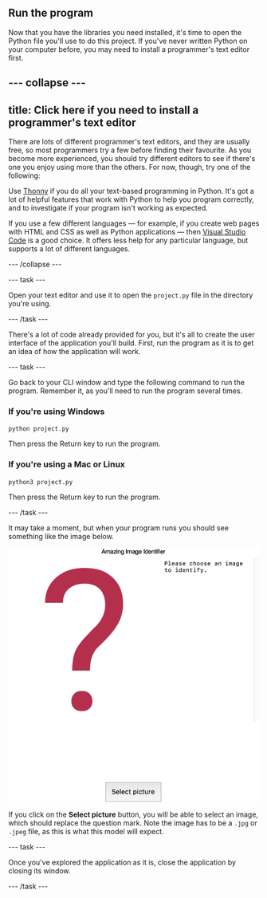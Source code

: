 ## Run the program

Now that you have the libraries you need installed, it's time to open the Python file you'll use to do this project. If you've never written Python on your computer before, you may need to install a programmer's text editor first.

--- collapse ---
---
title: Click here if you need to install a programmer's text editor
---
There are lots of different programmer's text editors, and they are usually free, so most programmers try a few before finding their favourite. As you become more experienced, you should try different editors to see if there's one you enjoy using more than the others. For now, though, try one of the following:

Use [Thonny](https://thonny.org/) if you do all your text-based programming in Python. It's got a lot of helpful features that work with Python to help you program correctly, and to investigate if your program isn't working as expected.

If you use a few different languages — for example, if you create web pages with HTML and CSS as well as Python applications — then [Visual Studio Code](https://code.visualstudio.com/) is a good choice. It offers less help for any particular language, but supports a lot of different languages.

--- /collapse ---

--- task ---

Open your text editor and use it to open the `project.py` file in the directory you're using.

--- /task ---

There's a lot of code already provided for you, but it's all to create the user interface of the application you'll build. First, run the program as it is to get an idea of how the application will work.

--- task ---

Go back to your CLI window and type the following command to run the program. Remember it, as you'll need to run the program several times.

### If you're using Windows

```
python project.py
```

Then press the Return key to run the program.

### If you're using a Mac or Linux
```
python3 project.py
```

Then press the Return key to run the program.

--- /task ---

It may take a moment, but when your program runs you should see something like the image below.

![The application screen. A title at the top reads 'Amazing Image Identifier'. Below is divided vertically into two equal sections. On the left is a large red question mark on a white background. On the right is black text, also on a white background, which reads 'Please choose an image to identify.' At the bottom of the screen there is a 'Select picture' button, which is centred.](images/initial_application.png)

If you click on the **Select picture** button, you will be able to select an image, which should replace the question mark. Note the image has to be a `.jpg` or `.jpeg` file, as this is what this model will expect.

--- task ---

Once you've explored the application as it is, close the application by closing its window.

--- /task ---
